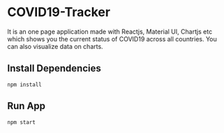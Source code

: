 # COVID19-Tracker
It is an one page application made with Reactjs, Material UI, Chartjs etc
which shows you the current status of COVID19 across all countries.
You can also visualize data on charts.

## Install Dependencies
```
npm install
```
## Run App
```
npm start
```
